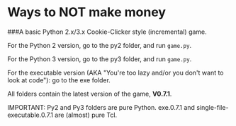 # Ways to NOT make money
###A basic Python 2.x/3.x Cookie-Clicker style (incremental) game.

For the Python 2 version, go to the py2 folder, and run `game.py`.

For the Python 3 version, go to the py3 folder, and run `game.py`.

For the executable version (AKA "You're too lazy and/or you don't want to look at code"): go to the exe folder.

All folders contain the latest version of the game, **V0.7.1**.

IMPORTANT: Py2 and Py3 folders are pure Python. exe.0.7.1 and single-file-executable.0.7.1 are (almost) pure Tcl.
